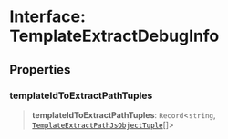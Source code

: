 # Interface: TemplateExtractDebugInfo

## Properties

### templateIdToExtractPathTuples

> **templateIdToExtractPathTuples**: `Record`\<`string`, [`TemplateExtractPathJsObjectTuple`](../type-aliases/TemplateExtractPathJsObjectTuple.md)[]\>
